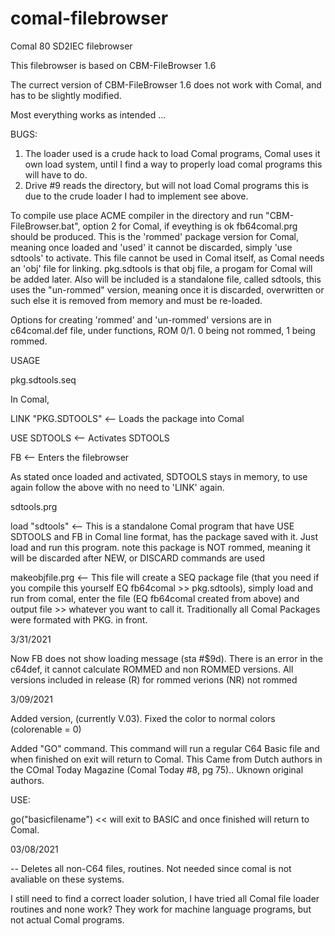 # comal-filebrowser
Comal 80 SD2IEC filebrowser


This filebrowser is based on CBM-FileBrowser 1.6

The currect version of CBM-FileBrowser 1.6 does not work with Comal, and has to be slightly modified.

Most everything works as intended ...

BUGS: 
1)  The loader used is a crude hack to load Comal programs, Comal uses it own load system, until I find a way to properly load comal programs this will have to do.
2)  Drive #9 reads the directory, but will not load Comal programs this is due to the crude loader I had to implement see above.


To compile use place ACME compiler in the directory and run "CBM-FileBrowser.bat", option 2 for Comal, if eveything is ok fb64comal.prg should be produced. This is the 'rommed' package version for Comal, meaning once loaded and 'used' it cannot be discarded, simply 'use sdtools' to activate. This file cannot be used in Comal itself, as Comal needs an 'obj' file for linking. pkg.sdtools is that obj file, a progam for Comal will be added later. Also will be included is a standalone file, called sdtools, this uses the "un-rommed" version, meaning once it is discarded, overwritten or such else it is removed from memory and must be re-loaded.

Options for creating 'rommed' and 'un-rommed' versions are in c64comal.def file, under functions, ROM 0/1. 0 being not rommed, 1 being rommed.

USAGE

pkg.sdtools.seq

In Comal,

LINK "PKG.SDTOOLS"  <-- Loads the package into Comal

USE SDTOOLS         <-- Activates SDTOOLS

FB                  <-- Enters the filebrowser

As stated once loaded and activated, SDTOOLS stays in memory, to use again follow the above with no need to 'LINK' again.

sdtools.prg

load "sdtools"      <-- This is a standalone Comal program that have USE SDTOOLS and FB in Comal line format, has the package saved with it. Just load and run this program. note this package is NOT rommed, meaning it will be discarded after NEW, or DISCARD commands are used

makeobjfile.prg     <-- This file will create a SEQ package file (that you need if you compile this yourself EQ fb64comal >> pkg.sdtools), simply load and run from comal, enter the file (EQ fb64comal created from above) and output file >> whatever you want to call it. Traditionally all Comal Packages were formated with PKG. in front.

3/31/2021

Now FB does not show loading message (sta #$9d). There is an error in the c64def, it cannot calculate ROMMED and non ROMMED versions. All versions included in release (R) for rommed verions (NR) not rommed


3/09/2021

Added version, (currently V.03). Fixed the color  to normal colors (colorenable = 0)

Added "GO" command. This command will run a regular C64 Basic file and when finished on exit will return to Comal.  This Came from Dutch authors in the COmal Today Magazine (Comal Today #8, pg 75).. Uknown original authors.

USE:

go("basicfilename")  << will exit to BASIC and once finished will return to Comal.


03/08/2021

-- Deletes all non-C64 files, routines. Not needed since comal is not avaliable on these systems.




I still need to find a correct loader solution, I have tried all Comal file loader routines and none work? They work for machine language programs, but not actual Comal programs.







